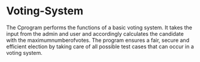 # Voting-System
 The Cprogram performs the functions of a basic voting system. It takes the  input from the admin and user and accordingly calculates the candidate with  the maximumnumberofvotes. The program ensures a fair, secure and  efficient election by taking care of all possible test cases that can occur in a  voting system.
